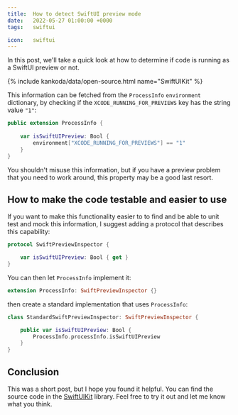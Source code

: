 ```yaml
---
title:  How to detect SwiftUI preview mode
date:   2022-05-27 01:00:00 +0000
tags:   swiftui

icon:   swiftui
---
```


In this post, we'll take a quick look at how to determine if code is running as a SwiftUI preview or not.

{% include kankoda/data/open-source.html name="SwiftUIKit" %}

This information can be fetched from the `ProcessInfo` `environment` dictionary, by checking if the `XCODE_RUNNING_FOR_PREVIEWS` key has the string value `"1"`:

```swift
public extension ProcessInfo {
    
    var isSwiftUIPreview: Bool {
        environment["XCODE_RUNNING_FOR_PREVIEWS"] == "1"
    }
}
```

You shouldn't misuse this information, but if you have a preview problem that you need to work around, this property may be a good last resort.


## How to make the code testable and easier to use

If you want to make this functionality easier to to find and be able to unit test and mock this information, I suggest adding a protocol that describes this capability:

```swift
protocol SwiftPreviewInspector {

    var isSwiftUIPreview: Bool { get }
}
```

You can then let `ProcessInfo` implement it:

```swift
extension ProcessInfo: SwiftPreviewInspector {}
```

then create a standard implementation that uses `ProcessInfo`:

```swift
class StandardSwiftPreviewInspector: SwiftPreviewInspector {

    public var isSwiftUIPreview: Bool {
        ProcessInfo.processInfo.isSwiftUIPreview
    }
}
```

## Conclusion

This was a short post, but I hope you found it helpful. You can find the source code in the [SwiftUIKit]({{project.url}}) library. Feel free to try it out and let me know what you think.